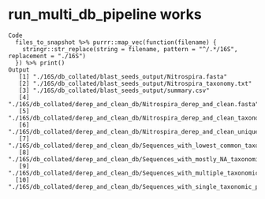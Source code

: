 # run_multi_db_pipeline works

    Code
      files_to_snapshot %>% purrr::map_vec(function(filename) {
        stringr::str_replace(string = filename, pattern = "^/.*/16S", replacement = "./16S")
      }) %>% print()
    Output
       [1] "./16S/db_collated/blast_seeds_output/Nitrospira.fasta"                                           
       [2] "./16S/db_collated/blast_seeds_output/Nitrospira_taxonomy.txt"                                    
       [3] "./16S/db_collated/blast_seeds_output/summary.csv"                                                
       [4] "./16S/db_collated/derep_and_clean_db/Nitrospira_derep_and_clean.fasta"                           
       [5] "./16S/db_collated/derep_and_clean_db/Nitrospira_derep_and_clean_taxonomy.txt"                    
       [6] "./16S/db_collated/derep_and_clean_db/Nitrospira_derep_and_clean_unique_taxonomic_rank_counts.txt"
       [7] "./16S/db_collated/derep_and_clean_db/Sequences_with_lowest_common_taxonomic_path_agreement.csv"  
       [8] "./16S/db_collated/derep_and_clean_db/Sequences_with_mostly_NA_taxonomic_paths.csv"               
       [9] "./16S/db_collated/derep_and_clean_db/Sequences_with_multiple_taxonomic_paths.csv"                
      [10] "./16S/db_collated/derep_and_clean_db/Sequences_with_single_taxonomic_path.csv"                   

